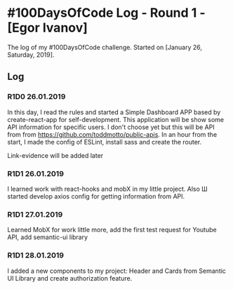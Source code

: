 # #100DaysOfCode Log - Round 1 - [Egor Ivanov]

The log of my #100DaysOfCode challenge. Started on [January 26, Saturday, 2019].

## Log

### R1D0 26.01.2019
In this day, I read the rules and started a Simple Dashboard APP based by create-react-app for self-development. This application will be show some API information for specific users. I don't choose yet but this will be API from from https://github.com/toddmotto/public-apis. In an hour from the start, I made the config of ESLint, install sass and create the router. 

Link-evidence will be added later

### R1D1 26.01.2019
I learned work with react-hooks and mobX in my little project. Also Ш started develop axios config for getting information from API.

### R1D1 27.01.2019
Learned MobX for work little more, add the first test request for Youtube API, add semantic-ui library

### R1D1 28.01.2019
I added a new components to my project: Header and Cards from Semantic UI Library and create authorization feature.
